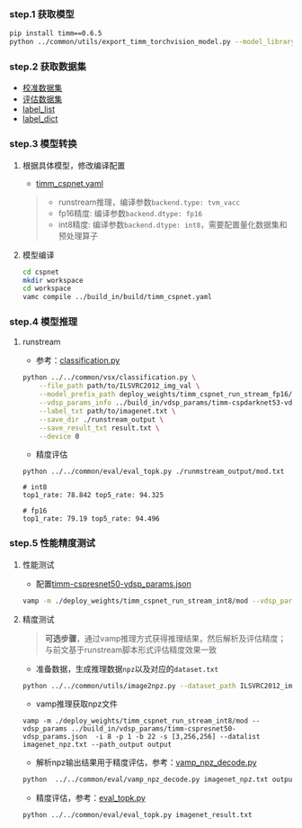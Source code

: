 ### step.1 获取模型
```bash
pip install timm==0.6.5
python ../common/utils/export_timm_torchvision_model.py --model_library timm  --model_name cspresnet50 --save_dir ./onnx  --size 256 --pretrained_weights xxx.pth
```

### step.2 获取数据集
- [校准数据集](https://image-net.org/challenges/LSVRC/2012/index.php)
- [评估数据集](https://image-net.org/challenges/LSVRC/2012/index.php)
- [label_list](../../common/label/imagenet.txt)
- [label_dict](../../common/label/imagenet1000_clsid_to_human.txt)

### step.3 模型转换
1. 根据具体模型，修改编译配置
    - [timm_cspnet.yaml](../build_in/build/timm_cspnet.yaml)
    
    > - runstream推理，编译参数`backend.type: tvm_vacc`
    > - fp16精度: 编译参数`backend.dtype: fp16`
    > - int8精度: 编译参数`backend.dtype: int8`，需要配置量化数据集和预处理算子

2. 模型编译

    ```bash
    cd cspnet
    mkdir workspace
    cd workspace
    vamc compile ../build_in/build/timm_cspnet.yaml
    ```
   

### step.4 模型推理
1. runstream
    - 参考：[classification.py](../../common/vsx/classification.py)
    ```bash
    python ../../common/vsx/classification.py \
        --file_path path/to/ILSVRC2012_img_val \
        --model_prefix_path deploy_weights/timm_cspnet_run_stream_fp16/mod \
        --vdsp_params_info ../build_in/vdsp_params/timm-cspdarknet53-vdsp_params.json \
        --label_txt path/to/imagenet.txt \
        --save_dir ./runstream_output \
        --save_result_txt result.txt \
        --device 0
    ```

    - 精度评估
    ```
    python ../../common/eval/eval_topk.py ./runmstream_output/mod.txt
    ```

    ```
    # int8
    top1_rate: 78.842 top5_rate: 94.325
    
    # fp16
    top1_rate: 79.19 top5_rate: 94.496
    ```

### step.5 性能精度测试
1. 性能测试
    - 配置[timm-cspresnet50-vdsp_params.json](../build_in/vdsp_params/timm-cspresnet50-vdsp_params.json)
    ```bash
    vamp -m ./deploy_weights/timm_cspnet_run_stream_int8/mod --vdsp_params ../build_in/vdsp_params/timm-cspresnet50-vdsp_params.json  -i 8 -p 1 -b 2
    ```

2. 精度测试
    > **可选步骤**，通过vamp推理方式获得推理结果，然后解析及评估精度；与前文基于runstream脚本形式评估精度效果一致

    - 准备数据，生成推理数据`npz`以及对应的`dataset.txt`
    ```bash
    python ../../common/utils/image2npz.py --dataset_path ILSVRC2012_img_val --target_path  input_npz  --text_path imagenet_npz.txt
    ```
    - vamp推理获取npz文件
    ```
    vamp -m ./deploy_weights/timm_cspnet_run_stream_int8/mod --vdsp_params ../build_in/vdsp_params/timm-cspresnet50-vdsp_params.json  -i 8 -p 1 -b 22 -s [3,256,256] --datalist imagenet_npz.txt --path_output output
    ```
    
    - 解析npz输出结果用于精度评估，参考：[vamp_npz_decode.py](../../common/eval/vamp_npz_decode.py)
    ```bash
    python  ../../common/eval/vamp_npz_decode.py imagenet_npz.txt output imagenet_result.txt imagenet.txt
    ```

    - 精度评估，参考：[eval_topk.py](../../common/eval/eval_topk.py)
    ```bash
    python ../../common/eval/eval_topk.py imagenet_result.txt
    ```